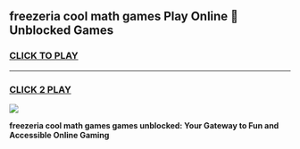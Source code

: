 
## freezeria cool math games Play Online 👋 Unblocked Games
<h3>
<a href="https://news.freeplayer.one?title=freezeria_cool_math_games&ref=17CMG">CLICK TO PLAY</a></h3>
<hr>

<h3>
<a href="https://news.freeplayer.one?title=freezeria_cool_math_games&ref=17CMG">CLICK 2 PLAY</a>
  
</h3>

<a href="https://news.freeplayer.one?title=freezeria_cool_math_games&ref=17CMG/"><img src="https://clearcache.store/games.png"></a>


**freezeria cool math games games unblocked: Your Gateway to Fun and Accessible Online Gaming**
